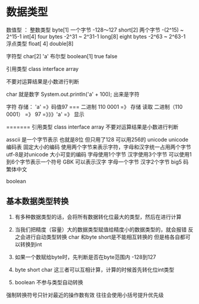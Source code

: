数据类型
===

数值型 ： 整数类型
byte[1]   一个字节  -128～127
short[2]  两个字节  -(2^15) ~ 2^15-1
int[4]   four bytes   -2^31 ~ 2^31-1
long[8]  eight bytes  -2^63 ~ 2^63-1  
         浮点类型 float[ 4]  double[8]

字符型   char[2]  'a'
布尔型   boolean[1]  true  false



引用类型   class  interface  array 




不要对运算结果是小数进行判断   

char 就是数字
    System.out.println('a' + 100);  出来是字符

字符
存储： 'a' =》码值97 === 二进制 110 0001 =》 存储
读取 二进制（110 0001） =》 97  =》》》'a'  =》 显示

=======
引用类型   class  interface  array
不要对运算结果是小数进行判断

asscii  是一个字节表示 也就是8位  但只用了128 可以用256的
unicode  unicode编码表 固定大小的编码 使用两个字节来表示字符，字母和汉字统一占用两个字节
utf-8是对unicode  大小可变的编码 字母使用1个字节 汉字使用3个字节  可以使用1到6个字节表示一个符号
GBK   可以表示汉字 字母一个字节  汉字2个字节
big5 码  繁体中文



boolean

基本数据类型转换
---

1. 有多种数据类型的话，会将所有数据转化位最大的类型，然后在进行计算

2. 当我们把精度（容量）大的数据类型赋值给精度小的数据类型的，就会报错 反之会进行自动类型转换
char 和byte short是不能相互转换的
但是格各自都可以转换到int

3. 如果一个数赋给byte时，先判断是否在byte范围内    -128到127

4. byte short char 这三者可以互相计算，计算的时候首先转化位int类型

5. boolean 不参与类型自动转换


强制转换符号只针对最近的操作数有效 往往会使用小括号提升优先级






